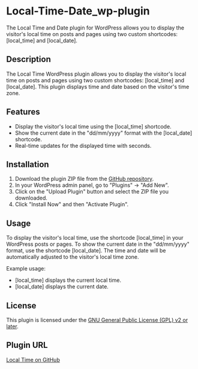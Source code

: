 # Local-Time-Date_wp-plugin
The Local Time and Date plugin for WordPress allows you to display the visitor's local time on posts and pages using two custom shortcodes: [local_time] and [local_date].

## Description

The Local Time WordPress plugin allows you to display the visitor's local time on posts and pages using two custom shortcodes: [local_time] and [local_date]. This plugin displays time and date based on the visitor's time zone. 

## Features

- Display the visitor's local time using the [local_time] shortcode.
- Show the current date in the "dd/mm/yyyy" format with the [local_date] shortcode.
- Real-time updates for the displayed time with seconds.

## Installation

1. Download the plugin ZIP file from the [GitHub repository]([https://github.com/example/repo](https://github.com/syllod/Local-Time-Date_wp-plugin)).
2. In your WordPress admin panel, go to "Plugins" -> "Add New".
3. Click on the "Upload Plugin" button and select the ZIP file you downloaded.
4. Click "Install Now" and then "Activate Plugin".

## Usage

To display the visitor's local time, use the shortcode [local_time] in your WordPress posts or pages. To show the current date in the "dd/mm/yyyy" format, use the shortcode [local_date]. The time and date will be automatically adjusted to the visitor's local time zone.

Example usage:
- [local_time] displays the current local time.
- [local_date] displays the current date.

## License

This plugin is licensed under the [GNU General Public License (GPL) v2 or later](https://www.gnu.org/licenses/gpl-2.0.html).

## Plugin URL

[Local Time on GitHub]([https://github.com/example/repo](https://github.com/syllod/Local-Time-Date_wp-plugin))
